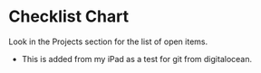# Checklist Chart

Look in the Projects section for the list of open items.

- This is added from my iPad as a test for git from digitalocean.
